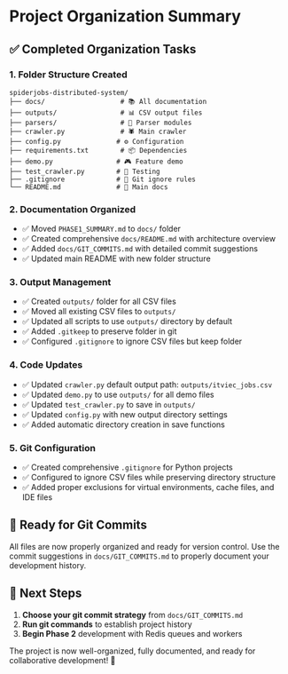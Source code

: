 # Project Organization Summary

## ✅ Completed Organization Tasks

### 1. **Folder Structure Created**

```
spiderjobs-distributed-system/
├── docs/                   # 📚 All documentation
├── outputs/                # 📊 CSV output files
├── parsers/                # 🔧 Parser modules
├── crawler.py              # 🕷️ Main crawler
├── config.py              # ⚙️ Configuration
├── requirements.txt        # 📦 Dependencies
├── demo.py                # 🎮 Feature demo
├── test_crawler.py        # 🧪 Testing
├── .gitignore             # 🚫 Git ignore rules
└── README.md              # 📖 Main docs
```

### 2. **Documentation Organized**

- ✅ Moved `PHASE1_SUMMARY.md` to `docs/` folder
- ✅ Created comprehensive `docs/README.md` with architecture overview
- ✅ Added `docs/GIT_COMMITS.md` with detailed commit suggestions
- ✅ Updated main README with new folder structure

### 3. **Output Management**

- ✅ Created `outputs/` folder for all CSV files
- ✅ Moved all existing CSV files to `outputs/`
- ✅ Updated all scripts to use `outputs/` directory by default
- ✅ Added `.gitkeep` to preserve folder in git
- ✅ Configured `.gitignore` to ignore CSV files but keep folder

### 4. **Code Updates**

- ✅ Updated `crawler.py` default output path: `outputs/itviec_jobs.csv`
- ✅ Updated `demo.py` to use `outputs/` for all demo files
- ✅ Updated `test_crawler.py` to save in `outputs/`
- ✅ Updated `config.py` with new output directory settings
- ✅ Added automatic directory creation in save functions

### 5. **Git Configuration**

- ✅ Created comprehensive `.gitignore` for Python projects
- ✅ Configured to ignore CSV files while preserving directory structure
- ✅ Added proper exclusions for virtual environments, cache files, and IDE files

## 🎯 Ready for Git Commits

All files are now properly organized and ready for version control. Use the commit suggestions in `docs/GIT_COMMITS.md` to properly document your development history.

## 🚀 Next Steps

1. **Choose your git commit strategy** from `docs/GIT_COMMITS.md`
2. **Run git commands** to establish project history
3. **Begin Phase 2** development with Redis queues and workers

The project is now well-organized, fully documented, and ready for collaborative development! 🎉
